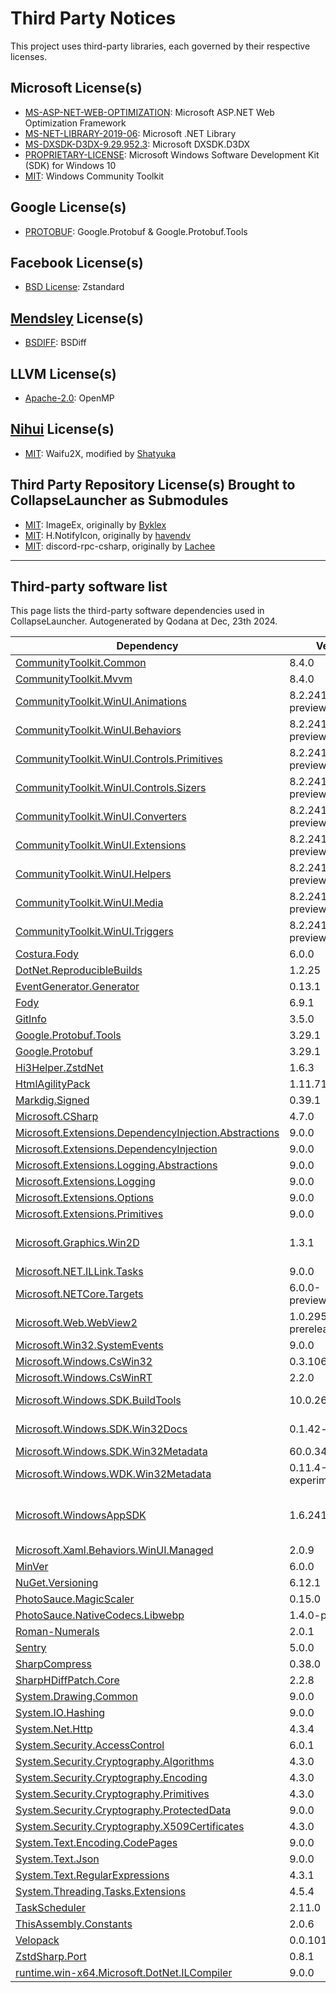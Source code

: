 # Third Party Notices
This project uses third-party libraries, each governed by their respective licenses.

## Microsoft License(s)
- [MS-ASP-NET-WEB-OPTIMIZATION](https://github.com/CollapseLauncher/Collapse/blob/main/Docs/LICENSE/Microsoft/MS-ASP-NET-WEB-OPTIMIZATION.LICENSE): Microsoft ASP.NET Web Optimization Framework
- [MS-NET-LIBRARY-2019-06](https://github.com/CollapseLauncher/Collapse/blob/main/Docs/LICENSE/Microsoft/MS-NET-LIBRARY-2019-06.LICENSE): Microsoft .NET Library
- [MS-DXSDK-D3DX-9.29.952.3](https://github.com/CollapseLauncher/Collapse/blob/main/Docs/LICENSE/Microsoft/MS-DXSDK-D3DX-9.29.952.3.LICENSE): Microsoft DXSDK.D3DX
- [PROPRIETARY-LICENSE](https://github.com/CollapseLauncher/Collapse/blob/main/Docs/LICENSE/Microsoft/PROPRIETARY-LICENSE.MS-WIN-SDK-W10.LICENSE): Microsoft Windows Software Development Kit (SDK) for Windows 10
- [MIT](https://github.com/CommunityToolkit/Windows/blob/main/License.md): Windows Community Toolkit 

## Google License(s)
- [PROTOBUF](https://github.com/CollapseLauncher/Collapse/blob/main/Docs/LICENSE/Google/PROTOBUF.LICENSE): Google.Protobuf & Google.Protobuf.Tools

## Facebook License(s)
- [BSD License](https://github.com/CollapseLauncher/Collapse/blob/main/Docs/LICENSE/Facebook/ZSTANDARD.LICENSE): Zstandard

## [Mendsley](https://github.com/mendsley) License(s)
- [BSDIFF](https://github.com/CollapseLauncher/Collapse/blob/main/Docs/LICENSE/Mendsley/BSDIFF.LICENSE): BSDiff

## LLVM License(s)
- [Apache-2.0](https://github.com/CollapseLauncher/Collapse/blob/main/Docs/LICENSE/LLVM/OPENMP.LICENSE): OpenMP

## [Nihui](https://github.com/nihui) License(s)
- [MIT](https://github.com/CollapseLauncher/Collapse/blob/main/Docs/LICENSE/Nihui/WAIFU2X.LICENSE): Waifu2X, modified by [Shatyuka](https://github.com/shatyuka/waifu2x-ncnn-vulkan/tree/master)

## Third Party Repository License(s) Brought to CollapseLauncher as Submodules
- [MIT](https://github.com/CollapseLauncher/ImageEx/blob/main/LICENSE): ImageEx, originally by [Byklex](https://github.com/4OTbIPE)
- [MIT](https://github.com/CollapseLauncher/H.NotifyIcon/blob/master/LICENSE.md): H.NotifyIcon, originally by [havendv](https://github.com/HavenDV)
- [MIT](https://github.com/CollapseLauncher/Hi3Helper.SharpDiscordRPC/blob/master/LICENSE): discord-rpc-csharp, originally by [Lachee](https://github.com/Lachee)

***

## Third-party software list

This page lists the third-party software dependencies used in CollapseLauncher. Autogenerated by Qodana at Dec, 23th 2024.

| Dependency                                                                                                               | Version                 | Licenses                                                                                                                                                       |
|--------------------------------------------------------------------------------------------------------------------------|-------------------------|----------------------------------------------------------------------------------------------------------------------------------------------------------------|
| [CommunityToolkit.Common](https://github.com/CommunityToolkit/dotnet)                                                    | 8.4.0                   | [MIT](http://opensource.org/licenses/mit-license.php)                                                                                                          |
| [CommunityToolkit.Mvvm](https://github.com/CommunityToolkit/dotnet)                                                      | 8.4.0                   | [MIT](http://opensource.org/licenses/mit-license.php)                                                                                                          |
| [CommunityToolkit.WinUI.Animations](https://github.com/CommunityToolkit/Windows)                                         | 8.2.241112-preview1     | [MIT](http://opensource.org/licenses/mit-license.php)                                                                                                          |
| [CommunityToolkit.WinUI.Behaviors](https://www.nuget.org/packages/CommunityToolkit.WinUI.Behaviors)                      | 8.2.241112-preview1     | [MIT](http://opensource.org/licenses/mit-license.php)                                                                                                          |
| [CommunityToolkit.WinUI.Controls.Primitives](https://github.com/CommunityToolkit/Windows)                                | 8.2.241112-preview1     | [MIT](http://opensource.org/licenses/mit-license.php)                                                                                                          |
| [CommunityToolkit.WinUI.Controls.Sizers](https://github.com/CommunityToolkit/Windows)                                    | 8.2.241112-preview1     | [MIT](http://opensource.org/licenses/mit-license.php)                                                                                                          |
| [CommunityToolkit.WinUI.Converters](https://github.com/CommunityToolkit/Windows)                                         | 8.2.241112-preview1     | [MIT](http://opensource.org/licenses/mit-license.php)                                                                                                          |
| [CommunityToolkit.WinUI.Extensions](https://github.com/CommunityToolkit/Windows)                                         | 8.2.241112-preview1     | [MIT](http://opensource.org/licenses/mit-license.php)                                                                                                          |
| [CommunityToolkit.WinUI.Helpers](https://github.com/CommunityToolkit/Windows)                                            | 8.2.241112-preview1     | [MIT](http://opensource.org/licenses/mit-license.php)                                                                                                          |
| [CommunityToolkit.WinUI.Media](https://github.com/CommunityToolkit/Windows)                                              | 8.2.241112-preview1     | [MIT](http://opensource.org/licenses/mit-license.php)                                                                                                          |
| [CommunityToolkit.WinUI.Triggers](https://github.com/CommunityToolkit/Windows)                                           | 8.2.241112-preview1     | [MIT](http://opensource.org/licenses/mit-license.php)                                                                                                          |
| [Costura.Fody](https://github.com/Fody/Costura)                                                                          | 6.0.0                   | [MIT](http://opensource.org/licenses/mit-license.php)                                                                                                          |
| [DotNet.ReproducibleBuilds](https://www.nuget.org/packages/DotNet.ReproducibleBuilds)                                    | 1.2.25                  | [MIT](http://opensource.org/licenses/mit-license.php)                                                                                                          |
| [EventGenerator.Generator](https://www.nuget.org/packages/EventGenerator.Generator)                                      | 0.13.1                  | [MIT](http://opensource.org/licenses/mit-license.php)                                                                                                          |
| [Fody](https://github.com/Fody/Fody)                                                                                     | 6.9.1                   | [MIT](http://opensource.org/licenses/mit-license.php)                                                                                                          |
| [GitInfo](https://clarius.org/GitInfo)                                                                                   | 3.5.0                   | [MIT](http://opensource.org/licenses/mit-license.php)                                                                                                          |
| [Google.Protobuf.Tools](https://github.com/protocolbuffers/protobuf)                                                     | 3.29.1                  | PROTOBUF                                                                                                                                                       |
| [Google.Protobuf](https://github.com/protocolbuffers/protobuf)                                                           | 3.29.1                  | [BSD-3-Clause](http://www.opensource.org/licenses/BSD-3-Clause)                                                                                                |
| [Hi3Helper.ZstdNet](https://github.com/CollapseLauncher/Hi3Helper.ZstdNet)                                               | 1.6.3                   | [BSD-3-Clause](http://www.opensource.org/licenses/BSD-3-Clause)                                                                                                |
| [HtmlAgilityPack](http://html-agility-pack.net/)                                                                         | 1.11.71                 | [MIT](http://opensource.org/licenses/mit-license.php)                                                                                                          |
| [Markdig.Signed](https://github.com/lunet-io/markdig)                                                                    | 0.39.1                  | [BSD-2-Clause](http://www.opensource.org/licenses/BSD-2-Clause)                                                                                                |
| [Microsoft.CSharp](https://github.com/dotnet/corefx)                                                                     | 4.7.0                   | [MIT](http://opensource.org/licenses/mit-license.php)                                                                                                          |
| [Microsoft.Extensions.DependencyInjection.Abstractions](https://dot.net/)                                                | 9.0.0                   | [MIT](http://opensource.org/licenses/mit-license.php)                                                                                                          |
| [Microsoft.Extensions.DependencyInjection](https://dot.net/)                                                             | 9.0.0                   | [MIT](http://opensource.org/licenses/mit-license.php)                                                                                                          |
| [Microsoft.Extensions.Logging.Abstractions](https://dot.net/)                                                            | 9.0.0                   | [MIT](http://opensource.org/licenses/mit-license.php)                                                                                                          |
| [Microsoft.Extensions.Logging](https://dot.net/)                                                                         | 9.0.0                   | [MIT](http://opensource.org/licenses/mit-license.php)                                                                                                          |
| [Microsoft.Extensions.Options](https://dot.net/)                                                                         | 9.0.0                   | [MIT](http://opensource.org/licenses/mit-license.php)                                                                                                          |
| [Microsoft.Extensions.Primitives](https://dot.net/)                                                                      | 9.0.0                   | [MIT](http://opensource.org/licenses/mit-license.php)                                                                                                          |
| [Microsoft.Graphics.Win2D](http://go.microsoft.com/fwlink/?LinkID=519078)                                                | 1.3.1                   | [MS-ASP-NET-WEB-OPTIMIZATION](https://www.microsoft.com/web/webpi/eula/weboptimization_1_eula_enu.htm)                                                         |
| [Microsoft.NET.ILLink.Tasks](https://dot.net/)                                                                           | 9.0.0                   | [MIT](http://opensource.org/licenses/mit-license.php)                                                                                                          |
| [Microsoft.NETCore.Targets](https://www.nuget.org/packages/Microsoft.NETCore.Targets)                                    | 6.0.0-preview.4.21253.7 | [MIT](http://opensource.org/licenses/mit-license.php)                                                                                                          |
| [Microsoft.Web.WebView2](https://aka.ms/webview)                                                                         | 1.0.2950-prerelease     | [BSD-3-Clause](http://www.opensource.org/licenses/BSD-3-Clause) <br/> BSD-MYLEX                                                                                |
| [Microsoft.Win32.SystemEvents](https://dot.net/)                                                                         | 9.0.0                   | [MIT](http://opensource.org/licenses/mit-license.php)                                                                                                          |
| [Microsoft.Windows.CsWin32](https://github.com/Microsoft/CsWin32)                                                        | 0.3.106                 | [Apache-2.0](http://www.apache.org/licenses/)                                                                                                                  |
| [Microsoft.Windows.CsWinRT](https://github.com/microsoft/cswinrt)                                                        | 2.2.0                   | [MIT](http://opensource.org/licenses/mit-license.php)                                                                                                          |
| [Microsoft.Windows.SDK.BuildTools](https://aka.ms/WinSDKProjectURL)                                                      | 10.0.26100.1742         | PROPRIETARY-LICENSE                                                                                                                                            |
| [Microsoft.Windows.SDK.Win32Docs](https://github.com/microsoft/win32metadata)                                            | 0.1.42-alpha            | PROPRIETARY-LICENSE                                                                                                                                            |
| [Microsoft.Windows.SDK.Win32Metadata](https://github.com/microsoft/win32metadata)                                        | 60.0.34-preview         | [MIT](http://opensource.org/licenses/mit-license.php)                                                                                                          |
| [Microsoft.Windows.WDK.Win32Metadata](https://github.com/microsoft/wdkmetadata)                                          | 0.11.4-experimental     | [MIT](http://opensource.org/licenses/mit-license.php)                                                                                                          |
| [Microsoft.WindowsAppSDK](https://github.com/microsoft/windowsappsdk)                                                    | 1.6.241114003           | [MIT](http://opensource.org/licenses/mit-license.php) <br/> [MS-DXSDK-D3DX-9.29.952.3](https://www.nuget.org/packages/Microsoft.DXSDK.D3DX/9.29.952.3/License) |
| [Microsoft.Xaml.Behaviors.WinUI.Managed](http://go.microsoft.com/fwlink/?LinkID=651678)                                  | 2.0.9                   | [MIT](http://opensource.org/licenses/mit-license.php)                                                                                                          |
| [MinVer](https://github.com/adamralph/minver)                                                                            | 6.0.0                   | [Apache-2.0](http://www.apache.org/licenses/)                                                                                                                  |
| [NuGet.Versioning](https://aka.ms/nugetprj)                                                                              | 6.12.1                  | [Apache-2.0](http://www.apache.org/licenses/)                                                                                                                  |
| [PhotoSauce.MagicScaler](https://photosauce.net/)                                                                        | 0.15.0                  | [MIT](http://opensource.org/licenses/mit-license.php)                                                                                                          |
| [PhotoSauce.NativeCodecs.Libwebp](https://photosauce.net/)                                                               | 1.4.0-preview1          | [MIT](http://opensource.org/licenses/mit-license.php)                                                                                                          |
| [Roman-Numerals](https://github.com/picrap/RomanNumerals)                                                                | 2.0.1                   | [MIT](http://opensource.org/licenses/mit-license.php)                                                                                                          |
| [Sentry](https://sentry.io/)                                                                                             | 5.0.0                   | [MIT](http://opensource.org/licenses/mit-license.php)                                                                                                          |
| [SharpCompress](https://github.com/adamhathcock/sharpcompress)                                                           | 0.38.0                  | [MIT](http://opensource.org/licenses/mit-license.php)                                                                                                          |
| [SharpHDiffPatch.Core](https://github.com/CollapseLauncher/SharpHDiffPatch.Core)                                         | 2.2.8                   | [MIT](http://opensource.org/licenses/mit-license.php)                                                                                                          |
| [System.Drawing.Common](https://github.com/dotnet/winforms)                                                              | 9.0.0                   | [MIT](http://opensource.org/licenses/mit-license.php)                                                                                                          |
| [System.IO.Hashing](https://dot.net/)                                                                                    | 9.0.0                   | [MIT](http://opensource.org/licenses/mit-license.php)                                                                                                          |
| [System.Net.Http](https://dot.net/)                                                                                      | 4.3.4                   | [MIT](http://opensource.org/licenses/mit-license.php)                                                                                                          |
| [System.Security.AccessControl](https://dot.net/)                                                                        | 6.0.1                   | [MIT](http://opensource.org/licenses/mit-license.php)                                                                                                          |
| [System.Security.Cryptography.Algorithms](https://dot.net/)                                                              | 4.3.0                   | [MIT](http://opensource.org/licenses/mit-license.php)                                                                                                          |
| [System.Security.Cryptography.Encoding](https://dot.net/)                                                                | 4.3.0                   | [MIT](http://opensource.org/licenses/mit-license.php)                                                                                                          |
| [System.Security.Cryptography.Primitives](https://dot.net/)                                                              | 4.3.0                   | [MIT](http://opensource.org/licenses/mit-license.php)                                                                                                          |
| [System.Security.Cryptography.ProtectedData](https://dot.net/)                                                           | 9.0.0                   | [MIT](http://opensource.org/licenses/mit-license.php)                                                                                                          |
| [System.Security.Cryptography.X509Certificates](https://dot.net/)                                                        | 4.3.0                   | [MIT](http://opensource.org/licenses/mit-license.php)                                                                                                          |
| [System.Text.Encoding.CodePages](https://dot.net/)                                                                       | 9.0.0                   | [MIT](http://opensource.org/licenses/mit-license.php)                                                                                                          |
| [System.Text.Json](https://dot.net/)                                                                                     | 9.0.0                   | [MIT](http://opensource.org/licenses/mit-license.php)                                                                                                          |
| [System.Text.RegularExpressions](https://dot.net/)                                                                       | 4.3.1                   | [MIT](http://opensource.org/licenses/mit-license.php)                                                                                                          |
| [System.Threading.Tasks.Extensions](https://dot.net/)                                                                    | 4.5.4                   | [MIT](http://opensource.org/licenses/mit-license.php)                                                                                                          |
| [TaskScheduler](https://github.com/dahall/taskscheduler)                                                                 | 2.11.0                  | [MIT](http://opensource.org/licenses/mit-license.php)                                                                                                          |
| [ThisAssembly.Constants](https://clarius.org/ThisAssembly)                                                               | 2.0.6                   | [MIT](http://opensource.org/licenses/mit-license.php)                                                                                                          |
| [Velopack](https://github.com/velopack/velopack)                                                                         | 0.0.1015                | [MIT](http://opensource.org/licenses/mit-license.php)                                                                                                          |
| [ZstdSharp.Port](https://github.com/oleg-st/ZstdSharp)                                                                   | 0.8.1                   | [MIT](http://opensource.org/licenses/mit-license.php)                                                                                                          |
| [runtime.win-x64.Microsoft.DotNet.ILCompiler](https://dot.net/)                                                          | 9.0.0                   | [MIT](http://opensource.org/licenses/mit-license.php)                                                                                                          |
